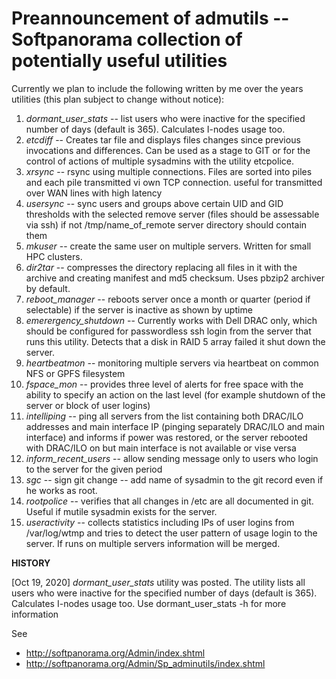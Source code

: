 # Preannouncement of admutils -- Softpanorama collection of potentially useful utilities

Currently we plan to include the following written by me over the years utilities (this plan subject to change without notice):

1. *dormant_user_stats* -- list users who were inactive for the specified number of days (default is 365). Calculates I-nodes usage too. 
1. *etcdiff* -- Creates tar file and  displays files changes since previous invocations and differences. Can be used as a stage to GIT or for the control of actions of multiple sysadmins with the utility etcpolice.
1. *xrsync* -- rsync using multiple connections. Files are sorted into piles and  each pile transmitted vi own TCP connection.
useful for transmitted over WAN lines with high latency
1. *usersync* -- sync users and groups above certain UID and GID thresholds with the selected remove server (files should be assessable via ssh)
if not /tmp/name_of_remote server directory should contain them 
1. *mkuser* -- create the same user on multiple servers. Written for small HPC clusters. 
1. *dir2tar* -- compresses the directory replacing all files in it with the archive and creating manifest and md5 checksum. 
Uses pbzip2 archiver by default. 
1. *reboot_manager* -- reboots server once a month or quarter (period if selectable) if the server is inactive as shown by uptime
1. *emerergency_shutdown* -- Currently works with Dell DRAC only, which should be configured for passwordless ssh login from the server that runs this utility.  Detects that a disk    in RAID 5 array failed it shut down the server.
1. *heartbeatmon* -- monitoring multiple servers via heartbeat on common NFS or GPFS filesystem 
1. *fspace_mon* -- provides three level of alerts for free space with the ability to specify an action on the last level (for example shutdown of the server or block of user logins) 
1. *intelliping* -- ping all servers from the list containing both DRAC/ILO addresses and main interface IP 
(pinging separately DRAC/ILO and main interface) and informs if power was restored, or the server rebooted with DRAC/ILO 
on but main interface is not available or vise versa 
1. *inform_recent_users* -- allow sending message only to users who login to the server for the given period
1. *sgc* -- sign git change -- add name of sysadmin to the git record even if he works as root. 
1. *rootpolice* -- verifies that all changes in  /etc are all documented in git. Useful if mutile sysadmin exists for the server. 
1. *useractivity* -- collects statistics including IPs of user logins from /var/log/wtmp and tries to detect the user pattern of usage 
login to the server. If runs on multiple servers information will be merged.  

**HISTORY**

[Oct 19, 2020] *dormant_user_stats* utility was posted. The utility lists all users who were inactive for the specified number of days (default is 365). Calculates I-nodes usage too. Use dormant_user_stats -h for more information 

See 
* http://softpanorama.org/Admin/index.shtml
* http://softpanorama.org/Admin/Sp_adminutils/index.shtml
